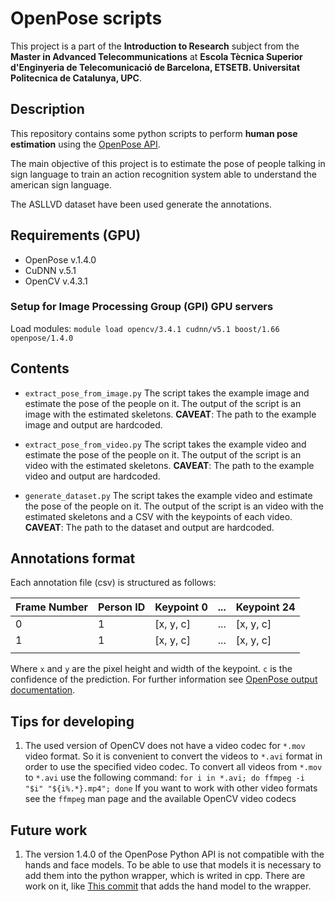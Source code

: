 # OpenPose scripts

This project is a part of the **Introduction to Research** subject from the **Master in Advanced Telecommunications** at **Escola Tècnica Superior d'Enginyeria de Telecomunicació de Barcelona, ETSETB. Universitat Politecnica de Catalunya, UPC**.

## Description
This repository contains some python scripts to perform 
**human pose estimation** using the 
[OpenPose API](https://github.com/CMU-Perceptual-Computing-Lab/openpose).

The main objective of this project is to estimate the pose of people talking in
sign language to train an action recognition system able to understand the 
american sign language.

The ASLLVD dataset have been used generate the annotations.

## Requirements (GPU)

- OpenPose v.1.4.0
- CuDNN v.5.1
- OpenCV v.4.3.1

### Setup for Image Processing Group (GPI) GPU servers

Load modules: 
`module load opencv/3.4.1 cudnn/v5.1 boost/1.66 openpose/1.4.0`

## Contents

* `extract_pose_from_image.py`
The script takes the example image and estimate the pose of the people on it. 
The output of the script is an image with the estimated skeletons.
**CAVEAT**: The path to the example image and output are hardcoded.

* `extract_pose_from_video.py`
The script takes the example video and estimate the pose of the people on it. 
The output of the script is an video with the estimated skeletons.
**CAVEAT**: The path to the example video and output are hardcoded.

* `generate_dataset.py`
The script takes the example video and estimate the pose of the people on it. 
The output of the script is an video with the estimated skeletons and a CSV 
with the keypoints of each video.
**CAVEAT**: The path to the dataset and output are hardcoded.

## Annotations format

Each annotation file (csv) is structured as follows:

| Frame Number | Person ID | Keypoint 0   | ... | Keypoint 24  |
|--------------|-----------|--------------|-----|--------------|
| 0            | 1         | [x, y, c]    | ... | [x, y, c]    |
| 1            | 1         | [x, y, c]    | ... | [x, y, c]    |
|              |           |              |     |              |

Where `x` and `y` are the pixel height and width of the keypoint. 
`c` is the confidence of the prediction. For further information see 
[OpenPose output documentation](https://github.com/CMU-Perceptual-Computing-Lab/openpose/blob/master/doc/output.md#keypoint-ordering).

## Tips for developing

1. The used version of OpenCV does not have a video codec for 
   `*.mov` video format. So it is
   convenient to convert the videos to `*.avi` format in order to use 
   the specified video codec. 
   To convert all videos from `*.mov` to `*.avi` use the following command:
   `for i in *.avi; do ffmpeg -i "$i" "${i%.*}.mp4"; done`
   If you want to work with other video formats see the `ffmpeg` man
   page and the available OpenCV video codecs

## Future work

1. The version 1.4.0 of the OpenPose Python API is not compatible 
   with the hands and face models.
   To be able to use that models it is necessary to add them into the
   python wrapper, which is writed in cpp. There are work on it, like
   [This commit](https://github.com/CMU-Perceptual-Computing-Lab/openpose/commit/21eac3784c608a8b25162cae058cfb526f4cd673)
   that adds the hand model to the wrapper.

